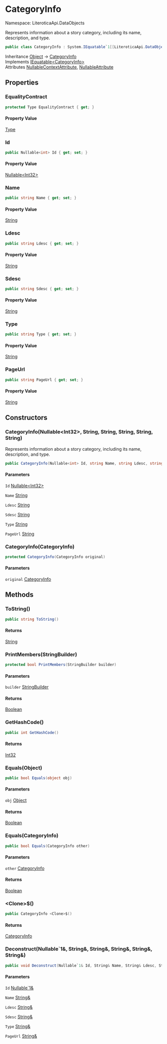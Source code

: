# CategoryInfo

Namespace: LiteroticaApi.DataObjects

Represents information about a story category, including its name, description, and type.

```csharp
public class CategoryInfo : System.IEquatable`1[[LiteroticaApi.DataObjects.CategoryInfo, LiteroticaApi, Version=1.0.0.0, Culture=neutral, PublicKeyToken=null]]
```

Inheritance [Object](https://docs.microsoft.com/en-us/dotnet/api/system.object) → [CategoryInfo](./literoticaapi/dataobjects/categoryinfo.md)<br>
Implements [IEquatable&lt;CategoryInfo&gt;](https://docs.microsoft.com/en-us/dotnet/api/system.iequatable-1)<br>
Attributes [NullableContextAttribute](./system/runtime/compilerservices/nullablecontextattribute.md), [NullableAttribute](./system/runtime/compilerservices/nullableattribute.md)

## Properties

### **EqualityContract**

```csharp
protected Type EqualityContract { get; }
```

#### Property Value

[Type](https://docs.microsoft.com/en-us/dotnet/api/system.type)<br>

### **Id**

```csharp
public Nullable<int> Id { get; set; }
```

#### Property Value

[Nullable&lt;Int32&gt;](https://docs.microsoft.com/en-us/dotnet/api/system.nullable-1)<br>

### **Name**

```csharp
public string Name { get; set; }
```

#### Property Value

[String](https://docs.microsoft.com/en-us/dotnet/api/system.string)<br>

### **Ldesc**

```csharp
public string Ldesc { get; set; }
```

#### Property Value

[String](https://docs.microsoft.com/en-us/dotnet/api/system.string)<br>

### **Sdesc**

```csharp
public string Sdesc { get; set; }
```

#### Property Value

[String](https://docs.microsoft.com/en-us/dotnet/api/system.string)<br>

### **Type**

```csharp
public string Type { get; set; }
```

#### Property Value

[String](https://docs.microsoft.com/en-us/dotnet/api/system.string)<br>

### **PageUrl**

```csharp
public string PageUrl { get; set; }
```

#### Property Value

[String](https://docs.microsoft.com/en-us/dotnet/api/system.string)<br>

## Constructors

### **CategoryInfo(Nullable&lt;Int32&gt;, String, String, String, String, String)**

Represents information about a story category, including its name, description, and type.

```csharp
public CategoryInfo(Nullable<int> Id, string Name, string Ldesc, string Sdesc, string Type, string PageUrl)
```

#### Parameters

`Id` [Nullable&lt;Int32&gt;](https://docs.microsoft.com/en-us/dotnet/api/system.nullable-1)<br>

`Name` [String](https://docs.microsoft.com/en-us/dotnet/api/system.string)<br>

`Ldesc` [String](https://docs.microsoft.com/en-us/dotnet/api/system.string)<br>

`Sdesc` [String](https://docs.microsoft.com/en-us/dotnet/api/system.string)<br>

`Type` [String](https://docs.microsoft.com/en-us/dotnet/api/system.string)<br>

`PageUrl` [String](https://docs.microsoft.com/en-us/dotnet/api/system.string)<br>

### **CategoryInfo(CategoryInfo)**

```csharp
protected CategoryInfo(CategoryInfo original)
```

#### Parameters

`original` [CategoryInfo](./literoticaapi/dataobjects/categoryinfo.md)<br>

## Methods

### **ToString()**

```csharp
public string ToString()
```

#### Returns

[String](https://docs.microsoft.com/en-us/dotnet/api/system.string)<br>

### **PrintMembers(StringBuilder)**

```csharp
protected bool PrintMembers(StringBuilder builder)
```

#### Parameters

`builder` [StringBuilder](https://docs.microsoft.com/en-us/dotnet/api/system.text.stringbuilder)<br>

#### Returns

[Boolean](https://docs.microsoft.com/en-us/dotnet/api/system.boolean)<br>

### **GetHashCode()**

```csharp
public int GetHashCode()
```

#### Returns

[Int32](https://docs.microsoft.com/en-us/dotnet/api/system.int32)<br>

### **Equals(Object)**

```csharp
public bool Equals(object obj)
```

#### Parameters

`obj` [Object](https://docs.microsoft.com/en-us/dotnet/api/system.object)<br>

#### Returns

[Boolean](https://docs.microsoft.com/en-us/dotnet/api/system.boolean)<br>

### **Equals(CategoryInfo)**

```csharp
public bool Equals(CategoryInfo other)
```

#### Parameters

`other` [CategoryInfo](./literoticaapi/dataobjects/categoryinfo.md)<br>

#### Returns

[Boolean](https://docs.microsoft.com/en-us/dotnet/api/system.boolean)<br>

### **&lt;Clone&gt;$()**

```csharp
public CategoryInfo <Clone>$()
```

#### Returns

[CategoryInfo](./literoticaapi/dataobjects/categoryinfo.md)<br>

### **Deconstruct(Nullable`1&, String&, String&, String&, String&, String&)**

```csharp
public void Deconstruct(Nullable`1& Id, String& Name, String& Ldesc, String& Sdesc, String& Type, String& PageUrl)
```

#### Parameters

`Id` [Nullable`1&](https://docs.microsoft.com/en-us/dotnet/api/system.nullable-1&)<br>

`Name` [String&](https://docs.microsoft.com/en-us/dotnet/api/system.string&)<br>

`Ldesc` [String&](https://docs.microsoft.com/en-us/dotnet/api/system.string&)<br>

`Sdesc` [String&](https://docs.microsoft.com/en-us/dotnet/api/system.string&)<br>

`Type` [String&](https://docs.microsoft.com/en-us/dotnet/api/system.string&)<br>

`PageUrl` [String&](https://docs.microsoft.com/en-us/dotnet/api/system.string&)<br>
